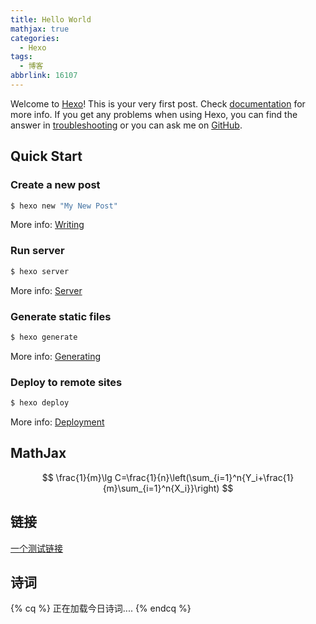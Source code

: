 ```yaml
---
title: Hello World
mathjax: true
categories:
  - Hexo
tags:
  - 博客
abbrlink: 16107
---
```

Welcome to [Hexo](https://hexo.io/)! This is your very first post. Check [documentation](https://hexo.io/docs/) for more info. If you get any problems when using Hexo, you can find the answer in [troubleshooting](https://hexo.io/docs/troubleshooting.html) or you can ask me on [GitHub](https://github.com/hexojs/hexo/issues).

## Quick Start

### Create a new post

``` bash
$ hexo new "My New Post"
```

More info: [Writing](https://hexo.io/docs/writing.html)

### Run server

``` bash
$ hexo server
```

More info: [Server](https://hexo.io/docs/server.html)

### Generate static files

``` bash
$ hexo generate
```

More info: [Generating](https://hexo.io/docs/generating.html)

### Deploy to remote sites

``` bash
$ hexo deploy
```

More info: [Deployment](https://hexo.io/docs/one-command-deployment.html)

## MathJax


$$
\frac{1}{m}\lg C=\frac{1}{n}\left(\sum_{i=1}^n{Y_i+\frac{1}{m}\sum_{i=1}^n{X_i}}\right)
$$

## 链接

<a href="https://blog.butanediol.me" name="https://blog.butanediol.me/media/avatar.png" class="LinkCard">一个测试链接</a>

## 诗词


{% cq %}
<span id="jinrishici-sentence">正在加载今日诗词....</span> <script src="https://sdk.jinrishici.com/v2/browser/jinrishici.js" charset="utf-8"></script>
{% endcq %}
